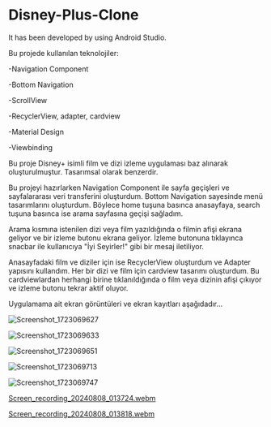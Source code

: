 # Disney-Plus-Clone
 It has been developed by using Android Studio.


Bu projede kullanılan teknolojiler: 


 -Navigation Component
 
 -Bottom Navigation
 
 -ScrollView
 
 -RecyclerView, adapter, cardview
 
 -Material Design
 
 -Viewbinding





 Bu proje Disney+ isimli film ve dizi izleme uygulaması baz alınarak oluşturulmuştur. Tasarımsal olarak benzerdir.


 Bu projeyi hazırlarken Navigation Component ile sayfa geçişleri ve sayfalararası veri transferini oluşturdum. Bottom Navigation sayesinde menü tasarımlarını oluşturdum. Böylece home tuşuna basınca anasayfaya, search tuşuna basınca ise
arama sayfasına geçişi sağladım.

 Arama kısmına istenilen dizi veya film yazıldığında o filmin afişi ekrana geliyor ve bir izleme butonu ekrana geliyor. İzleme  butonuna tıklayınca snacbar ile kullanıcıya "İyi Seyirler!" gibi bir mesaj iletiliyor.

 Anasayfadaki film ve diziler için ise RecyclerView oluşturdum ve Adapter yapısını kullandım. Her bir dizi ve film için cardview tasarımı oluşturdum. Bu cardviewlardan herhangi birine tıklanıldığında o film veya dizinin afişi çıkıyor ve izleme butonu tekrar aktif oluyor.


 Uygulamama ait ekran görüntüleri ve ekran kayıtları aşağıdadır...




![Screenshot_1723069627](https://github.com/user-attachments/assets/80d81b8d-bb9b-47a4-8972-45e3cfe00cda)





![Screenshot_1723069633](https://github.com/user-attachments/assets/39fdfc77-558c-46c0-acf0-47bc35599c02)





![Screenshot_1723069651](https://github.com/user-attachments/assets/9ec4ea8c-5781-48f7-9e02-0aa35b4c8c79)





![Screenshot_1723069713](https://github.com/user-attachments/assets/5a1c97c8-2346-48d8-8912-dfe14cc1d03e)





![Screenshot_1723069747](https://github.com/user-attachments/assets/25730607-1b40-4025-992a-a21c1165935e)





[Screen_recording_20240808_013724.webm](https://github.com/user-attachments/assets/f352a957-a868-47d7-9a3c-31cccc63a942)





[Screen_recording_20240808_013818.webm](https://github.com/user-attachments/assets/59cb01d9-4afc-4008-b5f9-ee03f3556a74)



 
